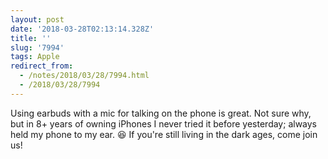 ```yaml
---
layout: post
date: '2018-03-28T02:13:14.328Z'
title: ''
slug: '7994'
tags: Apple
redirect_from:
  - /notes/2018/03/28/7994.html
  - /2018/03/28/7994
---
```

Using earbuds with a mic for talking on the phone is great. Not sure why, but in 8+ years of owning iPhones I never tried it before yesterday; always held my phone to my ear. 😆 If you&#39;re still living in the dark ages, come join us!
